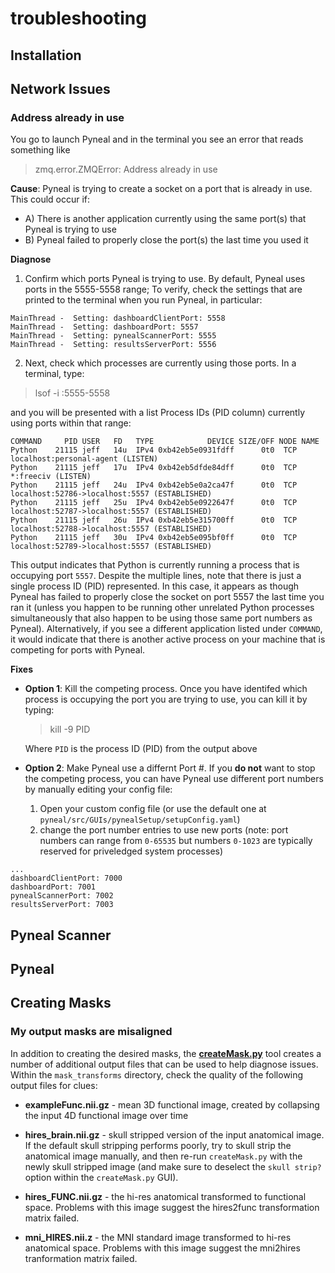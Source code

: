 # troubleshooting

## Installation

## Network Issues
### Address already in use

You go to launch Pyneal and in the terminal you see an error that reads something like 

>zmq.error.ZMQError: Address already in use

**Cause**: Pyneal is trying to create a socket on a port that is already in use. This could occur if:  

* A) There is another application currently using the same port(s) that Pyneal is trying to use  
* B) Pyneal failed to properly close the port(s) the last time you used it

**Diagnose**

1) Confirm which ports Pyneal is trying to use. By default, Pyneal uses ports in the 5555-5558 range; To verify, check the settings that are printed to the terminal when you run Pyneal, in particular:

```
MainThread -  Setting: dashboardClientPort: 5558
MainThread -  Setting: dashboardPort: 5557
MainThread -  Setting: pynealScannerPort: 5555
MainThread -  Setting: resultsServerPort: 5556
```

2) Next, check which processes are currently using those ports. In a terminal, type:

> lsof -i :5555-5558

and you will be presented with a list Process IDs (PID column) currently using ports within that range:

```
COMMAND     PID USER   FD   TYPE            DEVICE SIZE/OFF NODE NAME
Python    21115 jeff   14u  IPv4 0xb42eb5e0931fdff      0t0  TCP localhost:personal-agent (LISTEN)
Python    21115 jeff   17u  IPv4 0xb42eb5dfde84dff      0t0  TCP *:freeciv (LISTEN)
Python    21115 jeff   24u  IPv4 0xb42eb5e0a2ca47f      0t0  TCP localhost:52786->localhost:5557 (ESTABLISHED)
Python    21115 jeff   25u  IPv4 0xb42eb5e0922647f      0t0  TCP localhost:52787->localhost:5557 (ESTABLISHED)
Python    21115 jeff   26u  IPv4 0xb42eb5e315700ff      0t0  TCP localhost:52788->localhost:5557 (ESTABLISHED)
Python    21115 jeff   30u  IPv4 0xb42eb5e095bf0ff      0t0  TCP localhost:52789->localhost:5557 (ESTABLISHED)
```
This output indicates that Python is currently running a process that is occupying port `5557`. Despite the multiple lines, note that there is just a single process ID (PID) represented. In this case, it appears as though Pyneal has failed to properly close the socket on port 5557 the last time you ran it (unless you happen to be running other unrelated Python processes simultaneously that also happen to be using those same port numbers as Pyneal). Alternatively, if you see a different application listed under `COMMAND`, it would indicate that there is another active process on your machine that is competing for ports with Pyneal.

**Fixes**

* **Option 1**: Kill the competing process. Once you have identifed which process is occupying the port you are trying to use, you can kill it by typing:

	> kill -9 PID
	
	Where `PID` is the process ID (PID) from the output above
	
* **Option 2**: Make Pyneal use a differnt Port #. If you **do not** want to stop the competing process, you can have Pyneal use different port numbers by manually editing your config file: 
	1. Open your custom config file (or use the default one at `pyneal/src/GUIs/pynealSetup/setupConfig.yaml`)
	2. change the port number entries to use new ports (note: port numbers can range from `0-65535` but numbers `0-1023` are typically reserved for priveledged system processes)
	
```
...
dashboardClientPort: 7000  
dashboardPort: 7001  
pynealScannerPort: 7002  
resultsServerPort: 7003  
```
	


## Pyneal Scanner


## Pyneal


## Creating Masks

### My output masks are misaligned

In addition to creating the desired masks, the [**createMask.py**](createMask.md) tool creates a number of additional output files that can be used to help diagnose issues. Within the `mask_transforms` directory, check the quality of the following output files for clues:

* **exampleFunc.nii.gz** - mean 3D functional image, created by collapsing the input 4D functional image over time

* **hires_brain.nii.gz** - skull stripped version of the input anatomical image. If the default skull stripping performs poorly, try to skull strip the anatomical image manually, and then re-run `createMask.py` with the newly skull stripped image (and make sure to deselect the `skull strip?` option within the `createMask.py` GUI). 

* **hires_FUNC.nii.gz** - the hi-res anatomical transformed to functional space. Problems with this image suggest the hires2func transformation matrix failed. 

* **mni_HIRES.nii.z** - the MNI standard image transformed to hi-res anatomical space. Problems with this image suggest the mni2hires tranformation matrix failed. 